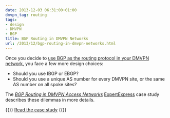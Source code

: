 ```yaml
---
date: 2013-12-03 06:31:00+01:00
dmvpn_tag: routing
tags:
- design
- DMVPN
- BGP
title: BGP Routing in DMVPN Networks
url: /2013/12/bgp-routing-in-dmvpn-networks.html
---
```

Once you decide to [use BGP as the routing protocol in your DMVPN network](http://www.ipspace.net/Integrating_Internet_VPN_with_MPLS_VPN_WAN), you face a few more design choices:

-   Should you use IBGP or EBGP?
-   Should you use a unique AS number for every DMVPN site, or the same AS number on all spoke sites?

The [*BGP Routing in DMVPN Access Networks*](http://www.ipspace.net/BGP_Routing_in_DMVPN_Access_Network) [ExpertExpress](http://www.ipspace.net/ExpertExpress) case study describes these dilemmas in more details.

{{<jump>}}
[Read the case study](http://www.ipspace.net/BGP_Routing_in_DMVPN_Access_Network)
{{</jump>}}
